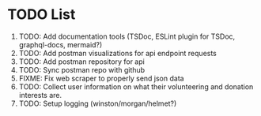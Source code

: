 # TODO List

1. TODO: Add documentation tools (TSDoc, ESLint plugin for TSDoc, graphql-docs, mermaid?)
2. TODO: Add postman visualizations for api endpoint requests
3. TODO: Add postman repository for api
4. TODO: Sync postman repo with github
5. FIXME: Fix web scraper to properly send json data
6. TODO: Collect user information on what their volunteering and donation interests are.
7. TODO: Setup logging (winston/morgan/helmet?)

